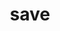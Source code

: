 ---
category: 4-letters
denotation: null
name: save
reference_link: https://www.etymonline.com/word/save
root_language: null
root_name: null
title: save
type: free
word_sums:
- respelling: save
  sum: 'Save + '
---
